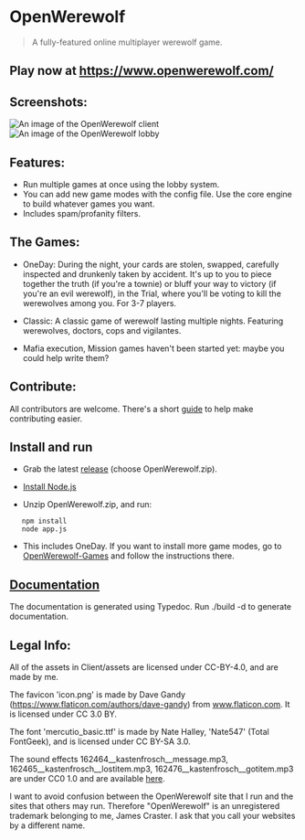 # OpenWerewolf

> A fully-featured online multiplayer werewolf game.

## Play now at https://www.openwerewolf.com/

## Screenshots:
![An image of the OpenWerewolf client](https://github.com/JamesCraster/OpenWerewolf/blob/master/Screenshots/Screenshot.png)
![An image of the OpenWerewolf lobby](https://github.com/JamesCraster/OpenWerewolf/blob/master/Screenshots/Screen%20Shot%202018-08-20%20at%2021.19.07.png)

## Features:
* Run multiple games at once using the lobby system.
* You can add new game modes with the config file. Use the core engine to build whatever games you want. 
* Includes spam/profanity filters.

## The Games:
* OneDay: During the night, your cards are stolen, swapped, carefully inspected and drunkenly taken by accident.
It's up to you to piece together the truth (if you're a townie) or bluff your way to victory (if you're an evil werewolf),
in the Trial, where you'll be voting to kill the werewolves among you. For 3-7 players.

* Classic: A classic game of werewolf lasting multiple nights. Featuring werewolves, doctors, cops and vigilantes.

* Mafia execution, Mission games haven't been started yet: maybe you could help write them?

## Contribute:
All contributors are welcome. 
There's a short [guide](https://github.com/JamesCraster/OpenWerewolf/wiki/Contributing) to help make contributing easier.

## Install and run
* Grab the latest [release](https://github.com/JamesCraster/OpenWerewolf/releases) (choose OpenWerewolf.zip).

* [Install Node.js](https://nodejs.org/en/)  

* Unzip OpenWerewolf.zip, and run: 

```
   npm install
   node app.js
```

* This includes OneDay. If you want to install more game modes, go to [OpenWerewolf-Games](https://github.com/JamesCraster/OpenWerewolf-Games) and follow the instructions there.

## [Documentation](https://jamescraster.github.io/OpenWerewolf/index.html)
The documentation is generated using Typedoc. Run ./build -d to generate documentation.

## Legal Info:

All of the assets in Client/assets are licensed under CC-BY-4.0, and are made by me.

The favicon 'icon.png' is made by Dave Gandy (https://www.flaticon.com/authors/dave-gandy) from www.flaticon.com. It is licensed under CC 3.0 BY.

The font 'mercutio_basic.ttf' is made by Nate Halley, 'Nate547' (Total FontGeek), and is licensed under CC BY-SA 3.0. 

The sound effects 162464__kastenfrosch__message.mp3, 162465__kastenfrosch__lostitem.mp3, 162476__kastenfrosch__gotitem.mp3 are under CC0 1.0 and are available [here](https://freesound.org/people/Kastenfrosch/).

I want to avoid confusion between the OpenWerewolf site that I run and the sites that others may run.
Therefore "OpenWerewolf" is an unregistered trademark belonging to me, James Craster.
I ask that you call your websites by a different name.





